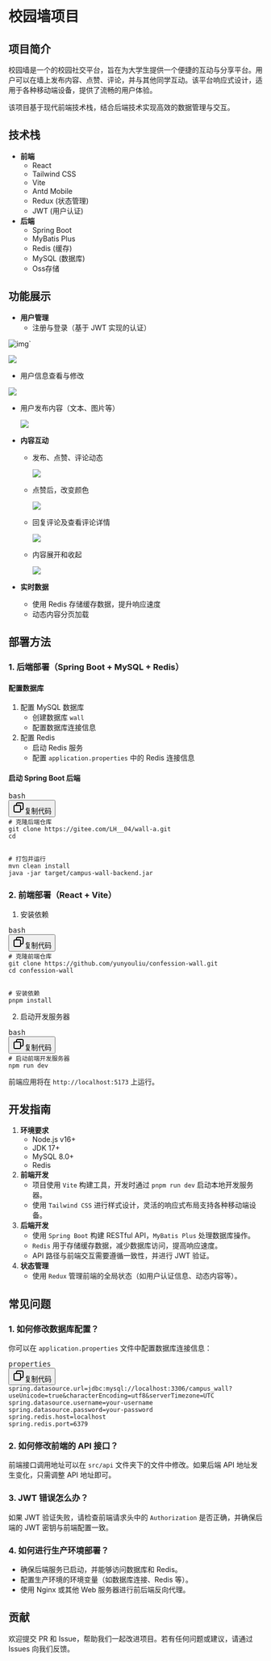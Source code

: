 # 校园墙项目

## 项目简介

校园墙是一个的校园社交平台，旨在为大学生提供一个便捷的互动与分享平台。用户可以在墙上发布内容、点赞、评论，并与其他同学互动。该平台响应式设计，适用于各种移动端设备，提供了流畅的用户体验。

该项目基于现代前端技术栈，结合后端技术实现高效的数据管理与交互。

## 技术栈

* **前端**
  * React
  * Tailwind CSS
  * Vite
  * Antd Mobile
  * Redux (状态管理)
  * JWT (用户认证)
* **后端**
  * Spring Boot
  * MyBatis Plus
  * Redis (缓存)
  * MySQL (数据库)
  * Oss存储

## 功能展示

* **用户管理**
  * 注册与登录（基于 JWT 实现的认证）

![img](./docs/QQ截图20250206162630.png)`

![](./docs/QQ截图20250206162640.png)

* 用户信息查看与修改

![](./docs/QQ截图20250206162607.png)

* 用户发布内容（文本、图片等）

  ![](./docs/QQ截图20250206162554.png)
* **内容互动**

  * 发布、点赞、评论动态

    ![](./docs/QQ截图20250206164625.png)
  * 点赞后，改变颜色

    ![](./docs/QQ截图20250206161417.png)
  * 回复评论及查看评论详情

    ![](./docs/QQ截图20250206162016.png)
  * 内容展开和收起

    ![](./docs/QQ截图20250206164656.png)
* **实时数据**

  * 使用 Redis 存储缓存数据，提升响应速度
  * 动态内容分页加载

## 部署方法

### 1. 后端部署（Spring Boot + MySQL + Redis）

#### 配置数据库

1. 配置 MySQL 数据库
   * 创建数据库 `wall`
   * 配置数据库连接信息
2. 配置 Redis
   * 启动 Redis 服务
   * 配置 `application.properties` 中的 Redis 连接信息

#### 启动 Spring Boot 后端

<pre class="!overflow-visible"><div class="contain-inline-size rounded-md border-[0.5px] border-token-border-medium relative bg-token-sidebar-surface-primary dark:bg-gray-950"><div class="flex items-center text-token-text-secondary px-4 py-2 text-xs font-sans justify-between rounded-t-md h-9 bg-token-sidebar-surface-primary dark:bg-token-main-surface-secondary select-none">bash</div><div class="sticky top-9 md:top-[5.75rem]"><div class="absolute bottom-0 right-2 flex h-9 items-center"><div class="flex items-center rounded bg-token-sidebar-surface-primary px-2 font-sans text-xs text-token-text-secondary dark:bg-token-main-surface-secondary"><span class="" data-state="closed"><button class="flex gap-1 items-center select-none py-1"><svg width="24" height="24" viewBox="0 0 24 24" fill="none" xmlns="http://www.w3.org/2000/svg" class="icon-sm"><path fill-rule="evenodd" clip-rule="evenodd" d="M7 5C7 3.34315 8.34315 2 10 2H19C20.6569 2 22 3.34315 22 5V14C22 15.6569 20.6569 17 19 17H17V19C17 20.6569 15.6569 22 14 22H5C3.34315 22 2 20.6569 2 19V10C2 8.34315 3.34315 7 5 7H7V5ZM9 7H14C15.6569 7 17 8.34315 17 10V15H19C19.5523 15 20 14.5523 20 14V5C20 4.44772 19.5523 4 19 4H10C9.44772 4 9 4.44772 9 5V7ZM5 9C4.44772 9 4 9.44772 4 10V19C4 19.5523 4.44772 20 5 20H14C14.5523 20 15 19.5523 15 19V10C15 9.44772 14.5523 9 14 9H5Z" fill="currentColor"></path></svg>复制代码</button></span></div></div></div><div class="overflow-y-auto p-4" dir="ltr"><code class="!whitespace-pre hljs language-bash"># 克隆后端仓库
git clone https://gitee.com/LH__04/wall-a.git
cd 


# 打包并运行
mvn clean install
java -jar target/campus-wall-backend.jar
</code></div></div></pre>

### 2. 前端部署（React + Vite）

1. 安装依赖

<pre class="!overflow-visible"><div class="contain-inline-size rounded-md border-[0.5px] border-token-border-medium relative bg-token-sidebar-surface-primary dark:bg-gray-950"><div class="flex items-center text-token-text-secondary px-4 py-2 text-xs font-sans justify-between rounded-t-md h-9 bg-token-sidebar-surface-primary dark:bg-token-main-surface-secondary select-none">bash</div><div class="sticky top-9 md:top-[5.75rem]"><div class="absolute bottom-0 right-2 flex h-9 items-center"><div class="flex items-center rounded bg-token-sidebar-surface-primary px-2 font-sans text-xs text-token-text-secondary dark:bg-token-main-surface-secondary"><span class="" data-state="closed"><button class="flex gap-1 items-center select-none py-1"><svg width="24" height="24" viewBox="0 0 24 24" fill="none" xmlns="http://www.w3.org/2000/svg" class="icon-sm"><path fill-rule="evenodd" clip-rule="evenodd" d="M7 5C7 3.34315 8.34315 2 10 2H19C20.6569 2 22 3.34315 22 5V14C22 15.6569 20.6569 17 19 17H17V19C17 20.6569 15.6569 22 14 22H5C3.34315 22 2 20.6569 2 19V10C2 8.34315 3.34315 7 5 7H7V5ZM9 7H14C15.6569 7 17 8.34315 17 10V15H19C19.5523 15 20 14.5523 20 14V5C20 4.44772 19.5523 4 19 4H10C9.44772 4 9 4.44772 9 5V7ZM5 9C4.44772 9 4 9.44772 4 10V19C4 19.5523 4.44772 20 5 20H14C14.5523 20 15 19.5523 15 19V10C15 9.44772 14.5523 9 14 9H5Z" fill="currentColor"></path></svg>复制代码</button></span></div></div></div><div class="overflow-y-auto p-4" dir="ltr"><code class="!whitespace-pre hljs language-bash"># 克隆前端仓库
git clone https://github.com/yunyouliu/confession-wall.git
cd confession-wall


# 安装依赖
pnpm install
</code></div></div></pre>

2. 启动开发服务器

<pre class="!overflow-visible"><div class="contain-inline-size rounded-md border-[0.5px] border-token-border-medium relative bg-token-sidebar-surface-primary dark:bg-gray-950"><div class="flex items-center text-token-text-secondary px-4 py-2 text-xs font-sans justify-between rounded-t-md h-9 bg-token-sidebar-surface-primary dark:bg-token-main-surface-secondary select-none">bash</div><div class="sticky top-9 md:top-[5.75rem]"><div class="absolute bottom-0 right-2 flex h-9 items-center"><div class="flex items-center rounded bg-token-sidebar-surface-primary px-2 font-sans text-xs text-token-text-secondary dark:bg-token-main-surface-secondary"><span class="" data-state="closed"><button class="flex gap-1 items-center select-none py-1"><svg width="24" height="24" viewBox="0 0 24 24" fill="none" xmlns="http://www.w3.org/2000/svg" class="icon-sm"><path fill-rule="evenodd" clip-rule="evenodd" d="M7 5C7 3.34315 8.34315 2 10 2H19C20.6569 2 22 3.34315 22 5V14C22 15.6569 20.6569 17 19 17H17V19C17 20.6569 15.6569 22 14 22H5C3.34315 22 2 20.6569 2 19V10C2 8.34315 3.34315 7 5 7H7V5ZM9 7H14C15.6569 7 17 8.34315 17 10V15H19C19.5523 15 20 14.5523 20 14V5C20 4.44772 19.5523 4 19 4H10C9.44772 4 9 4.44772 9 5V7ZM5 9C4.44772 9 4 9.44772 4 10V19C4 19.5523 4.44772 20 5 20H14C14.5523 20 15 19.5523 15 19V10C15 9.44772 14.5523 9 14 9H5Z" fill="currentColor"></path></svg>复制代码</button></span></div></div></div><div class="overflow-y-auto p-4" dir="ltr"><code class="!whitespace-pre hljs language-bash"># 启动前端开发服务器
npm run dev
</code></div></div></pre>

前端应用将在 `http://localhost:5173` 上运行。

## 开发指南

1. **环境要求**
   * Node.js v16+
   * JDK 17+
   * MySQL 8.0+
   * Redis
2. **前端开发**
   * 项目使用 `Vite` 构建工具，开发时通过 `pnpm run dev` 启动本地开发服务器。
   * 使用 `Tailwind CSS` 进行样式设计，灵活的响应式布局支持各种移动端设备。
3. **后端开发**
   * 使用 `Spring Boot` 构建 RESTful API，`MyBatis Plus` 处理数据库操作。
   * `Redis` 用于存储缓存数据，减少数据库访问，提高响应速度。
   * API 路径与前端交互需要遵循一致性，并进行 JWT 验证。
4. **状态管理**
   * 使用 `Redux` 管理前端的全局状态（如用户认证信息、动态内容等）。

## 常见问题

### 1. 如何修改数据库配置？

你可以在 `application.properties` 文件中配置数据库连接信息：

<pre class="!overflow-visible"><div class="contain-inline-size rounded-md border-[0.5px] border-token-border-medium relative bg-token-sidebar-surface-primary dark:bg-gray-950"><div class="flex items-center text-token-text-secondary px-4 py-2 text-xs font-sans justify-between rounded-t-md h-9 bg-token-sidebar-surface-primary dark:bg-token-main-surface-secondary select-none">properties</div><div class="sticky top-9 md:top-[5.75rem]"><div class="absolute bottom-0 right-2 flex h-9 items-center"><div class="flex items-center rounded bg-token-sidebar-surface-primary px-2 font-sans text-xs text-token-text-secondary dark:bg-token-main-surface-secondary"><span class="" data-state="closed"><button class="flex gap-1 items-center select-none py-1"><svg width="24" height="24" viewBox="0 0 24 24" fill="none" xmlns="http://www.w3.org/2000/svg" class="icon-sm"><path fill-rule="evenodd" clip-rule="evenodd" d="M7 5C7 3.34315 8.34315 2 10 2H19C20.6569 2 22 3.34315 22 5V14C22 15.6569 20.6569 17 19 17H17V19C17 20.6569 15.6569 22 14 22H5C3.34315 22 2 20.6569 2 19V10C2 8.34315 3.34315 7 5 7H7V5ZM9 7H14C15.6569 7 17 8.34315 17 10V15H19C19.5523 15 20 14.5523 20 14V5C20 4.44772 19.5523 4 19 4H10C9.44772 4 9 4.44772 9 5V7ZM5 9C4.44772 9 4 9.44772 4 10V19C4 19.5523 4.44772 20 5 20H14C14.5523 20 15 19.5523 15 19V10C15 9.44772 14.5523 9 14 9H5Z" fill="currentColor"></path></svg>复制代码</button></span></div></div></div><div class="overflow-y-auto p-4" dir="ltr"><code class="!whitespace-pre hljs language-properties">spring.datasource.url=jdbc:mysql://localhost:3306/campus_wall?useUnicode=true&characterEncoding=utf8&serverTimezone=UTC
spring.datasource.username=your-username
spring.datasource.password=your-password
spring.redis.host=localhost
spring.redis.port=6379
</code></div></div></pre>

### 2. 如何修改前端的 API 接口？

前端接口调用地址可以在 `src/api` 文件夹下的文件中修改。如果后端 API 地址发生变化，只需调整 API 地址即可。

### 3. JWT 错误怎么办？

如果 JWT 验证失败，请检查前端请求头中的 `Authorization` 是否正确，并确保后端的 JWT 密钥与前端配置一致。

### 4. 如何进行生产环境部署？

* 确保后端服务已启动，并能够访问数据库和 Redis。
* 配置生产环境的环境变量（如数据库连接、Redis 等）。
* 使用 Nginx 或其他 Web 服务器进行前后端反向代理。

## 贡献

欢迎提交 PR 和 Issue，帮助我们一起改进项目。若有任何问题或建议，请通过 Issues 向我们反馈。
